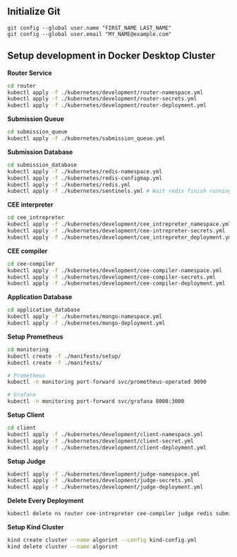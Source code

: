 ## Initialize Git

```
git config --global user.name "FIRST_NAME LAST_NAME"
git config --global user.email "MY_NAME@example.com"
```

## Setup development in Docker Desktop Cluster

**Router Service**

```bash
cd router
kubectl apply -f ./kubernetes/development/router-namespace.yml
kubectl apply -f ./kubernetes/development/router-secrets.yml
kubectl apply -f ./kubernetes/development/router-deployment.yml
```

**Submission Queue**

```bash
cd submission_queue
kubectl apply -f ./kubernetes/submission_queue.yml
```

**Submission Database**

```bash
cd submission_database
kubectl apply -f ./kubernetes/redis-namespace.yml
kubectl apply -f ./kubernetes/redis-configmap.yml
kubectl apply -f ./kubernetes/redis.yml
kubectl apply -f ./kubernetes/sentinels.yml # Wait redis finish running before run sentinels
```

**CEE interpreter**

```bash
cd cee_intrepreter
kubectl apply -f ./kubernetes/development/cee_intrepreter_namespace.yml
kubectl apply -f ./kubernetes/development/cee-intrepreter-secrets.yml
kubectl apply -f ./kubernetes/development/cee_intrepreter_deployment.yml
```

**CEE compiler**

```bash
cd cee-compiler
kubectl apply -f ./kubernetes/development/cee-compiler-namespace.yml
kubectl apply -f ./kubernetes/development/cee-compiler-secrets.yml
kubectl apply -f ./kubernetes/development/cee-compiler-deployment.yml
```

**Application Database**
```bash
cd application_database
kubectl apply -f ./kubernetes/mongo-namespace.yml
kubectl apply -f ./kubernetes/mongo-deployment.yml
```

**Setup Prometheus**
```bash
cd monitoring
kubectl create -f ./manifests/setup/
kubectl create -f ./manifests/

# Prometheus
kubectl -n monitoring port-forward svc/prometheus-operated 9090

# Grafana
kubectl -n monitoring port-forward svc/grafana 8000:3000
```

**Setup Client**
```bash
cd client
kubectl apply -f ./kubernetes/development/client-namespace.yml
kubectl apply -f ./kubernetes/development/client-secret.yml
kubectl apply -f ./kubernetes/development/client-deployment.yml
```

**Setup Judge**
```bash
kubectl apply -f ./kubernetes/development/judge-namespace.yml
kubectl apply -f ./kubernetes/development/judge-secrets.yml
kubectl apply -f ./kubernetes/development/judge-deployment.yml
```

**Delete Every Deployment**
```bash
kubectl delete ns router cee-intrepreter cee-compiler judge redis submission-queue mongo client
```

**Setup Kind Cluster**
```bash
kind create cluster --name algorint --config kind-config.yml
kind delete cluster --name algorint
```
